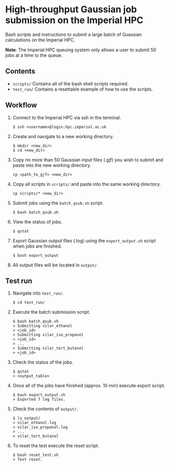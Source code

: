 # High-throughput Gaussian job submission on the Imperial HPC

Bash scripts and instructions to submit a large batch of Guassian calculations on the Imperial HPC.

__Note__: The Imperial HPC queuing system only allows a user to submit 50 jobs at a time to the queue.

## Contents

- `scripts/` Contains all of the bash shell scripts required.
- `test_run/` Contains a resettable example of how to use the scripts.

## Workflow

1. Connect to the Imperial HPC via ssh in the terminal.

    ```
    $ ssh <username>@login.hpc.imperial.ac.uk
    ```

1. Create and navigate to a new working directory.

    ```
    $ mkdir <new_dir>
    $ cd <new_dir>
    ```

1. Copy no more than 50 Gaussian input files (.gjf) you wish to submit and paste into the new working directory.

    ```
    cp <path_to_gjf> <new_dir>
    ```

1. Copy all scripts in `scripts/` and paste into the same working directory.

   ```
   cp scripts/* <new_dir>
   ```

1. Submit jobs using the `batch_qsub.sh` script.

    ```
    $ bash batch_qsub.sh
    ```

1. View the status of jobs.

    ```
    $ qstat
    ```

1. Export Gaussian output files (.log) using the `export_output.sh` script when jobs are finished.

   ```
   $ bash export_output
   ```

1. All output files will be located in `output/`.

## Test run

1. Navigate into `test_run/`.

    ```
    $ cd test_run/
    ```

1. Execute the batch submission script.

    ```
    $ bash batch_qsub.sh
    > Submitting vilar_ethanol
    > <job_id>
    > Submitting vilar_iso_propanol
    > <job_id>
    > ...
    > Submitting vilar_tert_butanol
    > <job_id>
    ```

1. Check the status of the jobs.

    ```
    $ qstat
    > <output_table>
    ```

1. Once all of the jobs have finished (approx. 10 min) execute export script.

    ```
    $ bash export_output.sh
    > Exported 7 log files.
    ```

1. Check the contents of `output/`.

    ```
    $ ls output/
    > vilar_ethanol.log
    > vilar_iso_propanol.log
    > ...
    > vilar_tert_butanol
    ```

1. To reset the test execute the reset script.

    ```
    $ bash reset_test.sh
    > Test reset.
    ```